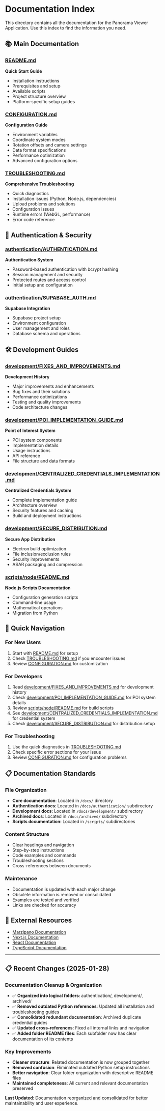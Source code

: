 # Documentation Index

This directory contains all the documentation for the Panorama Viewer Application. Use this index to find the information you need.

## 📚 Main Documentation

### [README.md](./README.md)

**Quick Start Guide**

- Installation instructions
- Prerequisites and setup
- Available scripts
- Project structure overview
- Platform-specific setup guides

### [CONFIGURATION.md](./CONFIGURATION.md)

**Configuration Guide**

- Environment variables
- Coordinate system modes
- Rotation offsets and camera settings
- Data format specifications
- Performance optimization
- Advanced configuration options

### [TROUBLESHOOTING.md](./TROUBLESHOOTING.md)

**Comprehensive Troubleshooting**

- Quick diagnostics
- Installation issues (Python, Node.js, dependencies)
- Upload problems and solutions
- Configuration issues
- Runtime errors (WebGL, performance)
- Error code reference

## 🔐 Authentication & Security

### [authentication/AUTHENTICATION.md](./authentication/AUTHENTICATION.md)

**Authentication System**

- Password-based authentication with bcrypt hashing
- Session management and security
- Protected routes and access control
- Initial setup and configuration

### [authentication/SUPABASE_AUTH.md](./authentication/SUPABASE_AUTH.md)

**Supabase Integration**

- Supabase project setup
- Environment configuration
- User management and roles
- Database schema and operations

## 🛠️ Development Guides

### [development/FIXES_AND_IMPROVEMENTS.md](./development/FIXES_AND_IMPROVEMENTS.md)

**Development History**

- Major improvements and enhancements
- Bug fixes and their solutions
- Performance optimizations
- Testing and quality improvements
- Code architecture changes

### [development/POI_IMPLEMENTATION_GUIDE.md](./development/POI_IMPLEMENTATION_GUIDE.md)

**Point of Interest System**

- POI system components
- Implementation details
- Usage instructions
- API reference
- File structure and data formats

### [development/CENTRALIZED_CREDENTIALS_IMPLEMENTATION.md](./development/CENTRALIZED_CREDENTIALS_IMPLEMENTATION.md)

**Centralized Credentials System**

- Complete implementation guide
- Architecture overview
- Security features and caching
- Build and deployment instructions

### [development/SECURE_DISTRIBUTION.md](./development/SECURE_DISTRIBUTION.md)

**Secure App Distribution**

- Electron build optimization
- File inclusion/exclusion rules
- Security improvements
- ASAR packaging and compression

### [scripts/node/README.md](../scripts/node/README.md)

**Node.js Scripts Documentation**

- Configuration generation scripts
- Command-line usage
- Mathematical operations
- Migration from Python

## 🚀 Quick Navigation

### For New Users

1. Start with [README.md](./README.md) for setup
2. Check [TROUBLESHOOTING.md](./TROUBLESHOOTING.md) if you encounter issues
3. Review [CONFIGURATION.md](./CONFIGURATION.md) for customization

### For Developers

1. Read [development/FIXES_AND_IMPROVEMENTS.md](./development/FIXES_AND_IMPROVEMENTS.md) for development history
2. Check [development/POI_IMPLEMENTATION_GUIDE.md](./development/POI_IMPLEMENTATION_GUIDE.md) for POI system details
3. Review [scripts/node/README.md](../scripts/node/README.md) for build scripts
4. See [development/CENTRALIZED_CREDENTIALS_IMPLEMENTATION.md](./development/CENTRALIZED_CREDENTIALS_IMPLEMENTATION.md) for credential system
5. Check [development/SECURE_DISTRIBUTION.md](./development/SECURE_DISTRIBUTION.md) for distribution setup

### For Troubleshooting

1. Use the quick diagnostics in [TROUBLESHOOTING.md](./TROUBLESHOOTING.md)
2. Check specific error sections for your issue
3. Review [CONFIGURATION.md](./CONFIGURATION.md) for configuration problems

## 📋 Documentation Standards

### File Organization

- **Core documentation**: Located in `/docs/` directory
- **Authentication docs**: Located in `/docs/authentication/` subdirectory
- **Development docs**: Located in `/docs/development/` subdirectory
- **Archived docs**: Located in `/docs/archived/` subdirectory
- **Scripts documentation**: Located in `/scripts/` subdirectories

### Content Structure

- Clear headings and navigation
- Step-by-step instructions
- Code examples and commands
- Troubleshooting sections
- Cross-references between documents

### Maintenance

- Documentation is updated with each major change
- Obsolete information is removed or consolidated
- Examples are tested and verified
- Links are checked for accuracy

## 🔗 External Resources

- [Marzipano Documentation](https://www.marzipano.net/docs.html)
- [Next.js Documentation](https://nextjs.org/docs)
- [React Documentation](https://react.dev/)
- [TypeScript Documentation](https://www.typescriptlang.org/docs/)

---

## 📋 Recent Changes (2025-01-28)

### Documentation Cleanup & Organization

- ✅ **Organized into logical folders**: authentication/, development/, archived/
- ✅ **Removed outdated Python references**: Updated all installation and troubleshooting guides
- ✅ **Consolidated redundant documentation**: Archived duplicate credential guides
- ✅ **Updated cross-references**: Fixed all internal links and navigation
- ✅ **Added folder README files**: Each subfolder now has clear documentation of its contents

### Key Improvements

- **Cleaner structure**: Related documentation is now grouped together
- **Removed confusion**: Eliminated outdated Python setup instructions
- **Better navigation**: Clear folder organization with descriptive README files
- **Maintained completeness**: All current and relevant documentation preserved

**Last Updated**: Documentation reorganized and consolidated for better maintainability and user experience.
